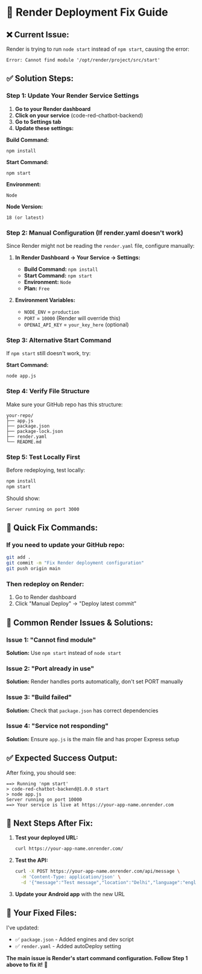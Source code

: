 # 🚨 Render Deployment Fix Guide

## ❌ **Current Issue:**
Render is trying to run `node start` instead of `npm start`, causing the error:
```
Error: Cannot find module '/opt/render/project/src/start'
```

## ✅ **Solution Steps:**

### **Step 1: Update Your Render Service Settings**

1. **Go to your Render dashboard**
2. **Click on your service** (code-red-chatbot-backend)
3. **Go to Settings tab**
4. **Update these settings:**

**Build Command:**
```
npm install
```

**Start Command:**
```
npm start
```

**Environment:**
```
Node
```

**Node Version:**
```
18 (or latest)
```

### **Step 2: Manual Configuration (If render.yaml doesn't work)**

Since Render might not be reading the `render.yaml` file, configure manually:

1. **In Render Dashboard → Your Service → Settings:**
   - **Build Command:** `npm install`
   - **Start Command:** `npm start`
   - **Environment:** `Node`
   - **Plan:** `Free`

2. **Environment Variables:**
   - `NODE_ENV` = `production`
   - `PORT` = `10000` (Render will override this)
   - `OPENAI_API_KEY` = `your_key_here` (optional)

### **Step 3: Alternative Start Command**

If `npm start` still doesn't work, try:

**Start Command:**
```
node app.js
```

### **Step 4: Verify File Structure**

Make sure your GitHub repo has this structure:
```
your-repo/
├── app.js
├── package.json
├── package-lock.json
├── render.yaml
└── README.md
```

### **Step 5: Test Locally First**

Before redeploying, test locally:
```bash
npm install
npm start
```

Should show:
```
Server running on port 3000
```

## 🔧 **Quick Fix Commands:**

### **If you need to update your GitHub repo:**
```bash
git add .
git commit -m "Fix Render deployment configuration"
git push origin main
```

### **Then redeploy on Render:**
1. Go to Render dashboard
2. Click "Manual Deploy" → "Deploy latest commit"

## 🚨 **Common Render Issues & Solutions:**

### **Issue 1: "Cannot find module"**
**Solution:** Use `npm start` instead of `node start`

### **Issue 2: "Port already in use"**
**Solution:** Render handles ports automatically, don't set PORT manually

### **Issue 3: "Build failed"**
**Solution:** Check that `package.json` has correct dependencies

### **Issue 4: "Service not responding"**
**Solution:** Ensure `app.js` is the main file and has proper Express setup

## ✅ **Expected Success Output:**

After fixing, you should see:
```
==> Running 'npm start'
> code-red-chatbot-backend@1.0.0 start
> node app.js
Server running on port 10000
==> Your service is live at https://your-app-name.onrender.com
```

## 🎯 **Next Steps After Fix:**

1. **Test your deployed URL:**
   ```bash
   curl https://your-app-name.onrender.com/
   ```

2. **Test the API:**
   ```bash
   curl -X POST https://your-app-name.onrender.com/api/message \
     -H 'Content-Type: application/json' \
     -d '{"message":"Test message","location":"Delhi","language":"english"}'
   ```

3. **Update your Android app** with the new URL

## 🚀 **Your Fixed Files:**

I've updated:
- ✅ `package.json` - Added engines and dev script
- ✅ `render.yaml` - Added autoDeploy setting

**The main issue is Render's start command configuration. Follow Step 1 above to fix it!** 🎉
